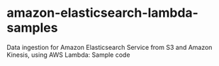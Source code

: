 # amazon-elasticsearch-lambda-samples
Data ingestion for Amazon Elasticsearch Service from S3 and Amazon Kinesis, using AWS Lambda: Sample code
